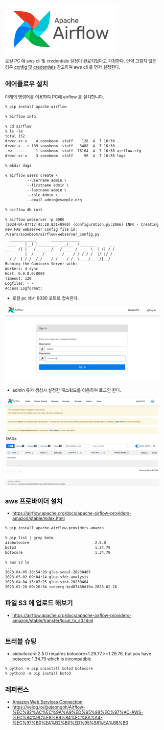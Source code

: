 ![](https://github.com/gnosia93/airflow-on-aws/blob/main/images/airflow-logo.png)

로컬 PC 에 aws cli 및 credentials 설정이 완료되었다고 가정한다. 만약 그렇지 않은 경우 [config 및 credentials](https://docs.aws.amazon.com/ko_kr/cli/latest/userguide/cli-configure-files.html) 참고하여 aws cli 를 먼저 설정한다.

## 에어플로우 설치 ##
아래의 명령어를 이용하여 PC에 airflow 를 설치합니다.

```
% pip install apache-airflow

% airflow info

% cd airflow
% ls -la
total 152
drwxr-xr-x    4 soonbeom  staff    128  4  7 16:30 .
drwxr-x---+ 109 soonbeom  staff   3488  4  7 16:30 ..
-rw-------    1 soonbeom  staff  76164  4  7 16:30 airflow.cfg
drwxr-xr-x    3 soonbeom  staff     96  4  7 16:30 logs

% mkdir dags

% airflow users create \
          --username admin \
          --firstname admin \
          --lastname admin \
          --role Admin \
          --email admin@example.org

% airflow db init

% airflow webserver -p 8080
[2024-04-07T17:43:28.831+0900] {configuration.py:2066} INFO - Creating new FAB webserver config file in: /Users/soonbeom/airflow/webserver_config.py
  ____________       _____________
 ____    |__( )_________  __/__  /________      __
____  /| |_  /__  ___/_  /_ __  /_  __ \_ | /| / /
___  ___ |  / _  /   _  __/ _  / / /_/ /_ |/ |/ /
 _/_/  |_/_/  /_/    /_/    /_/  \____/____/|__/
Running the Gunicorn Server with:
Workers: 4 sync
Host: 0.0.0.0:8080
Timeout: 120
Logfiles: - -
Access Logformat:
```

* 로컬 pc 에서 8080 포트로 접속한다.
  
![](https://github.com/gnosia93/airflow-on-aws/blob/main/images/airflow-1.png)

* admin 유저 생성시 설정한 패스워드를 이용하여 로그인 한다. 

![](https://github.com/gnosia93/airflow-on-aws/blob/main/images/airflow-2.png)


## aws 프로바이더 설치 ##
* https://airflow.apache.org/docs/apache-airflow-providers-amazon/stable/index.html
```
% pip install apache-airflow-providers-amazon

% pip list | grep boto
aiobotocore                              2.5.0
boto3                                    1.34.79
botocore                                 1.34.79

% aws s3 ls
...
2023-04-05 20:54:20 glue-seoul-20230405
2023-05-02 09:04:14 glue-sfdc-analysis
2023-04-04 15:07:25 glue-sink-20230404
2023-02-28 09:20:34 iceberg-bcd07468d10a-2023-02-28

```

## 파일 S3 에 업로드 해보기 ##
* https://airflow.apache.org/docs/apache-airflow-providers-amazon/stable/transfer/local_to_s3.html
```

```

## 트러블 슈팅 ##

* aiobotocore 2.5.0 requires botocore<1.29.77,>=1.29.76, but you have botocore 1.34.79 which is incompatible
```
% python -m pip uninstall boto3 botocore
% python3 -m pip install boto3
```

## 레퍼런스 ##
* [Amazon Web Services Connection](https://airflow.apache.org/docs/apache-airflow-providers-amazon/stable/connections/aws.html)
* https://velog.io/@ujeongoh/Airflow-%EC%82%AC%EC%9A%A9%ED%95%98%EC%97%AC-AWS-%EC%84%9C%EB%B9%84%EC%8A%A4-%EC%97%B0%EA%B2%B0%ED%95%98%EA%B8%B0
